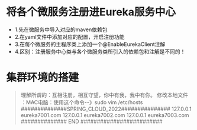 # 将各个微服务注册进Eureka服务中心
* 1.先在微服务中导入对应的maven依赖包
* 2.在yaml文件中添加对应的配置，开启注册功能
* 3.在每个微服务的主程序类上添加一个@EnableEurekaClient注解
* 4.区别：注册服务中心类与各个微服务类所引入的依赖包和注解是不同的！

# 集群环境的搭建
>  理解所谓的：互相注册，相互守望，你中有我，我中有你。
>  修改本地文件 ：MAC电脑：使用这个命令--》sudo vim /etc/hosts
>  ##############SPRING_CLOUD_2022###############
>  127.0.0.1 eureka7001.com
>  127.0.0.1 eureka7002.com
>  127.0.0.1 eureka7003.com
>  ############## END #########################
>

   
   
   
   
   
